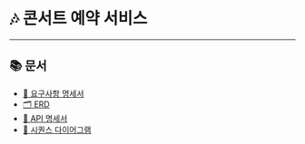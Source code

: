 # 🎶 콘서트 예약 서비스
---

## 📚 문서

- [📄 요구사항 명세서](./docs/requirements.md)  
- [🗂 ERD](./docs/ERD.md)  
- [📘 API 명세서 ](./docs/API.md)
- [📝 시퀀스 다이어그램](./docs/sequenceDiagram.md)

